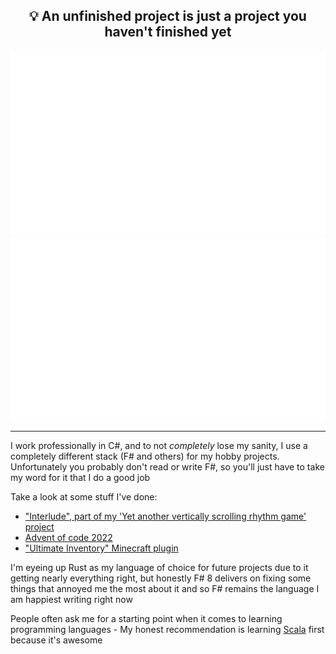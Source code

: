 <h2 align=center> 💡 An unfinished project is just a project you haven't finished yet </h2>

<div align=center>

  ![](https://github.com/percyqaz/github-stats/blob/master/generated/overview.svg)
  ![](https://github.com/percyqaz/github-stats/blob/master/generated/languages.svg)
  
</div>

----

I work professionally in C#, and to not *completely* lose my sanity, I use a completely different stack (F# and others) for my hobby projects. 
Unfortunately you probably don't read or write F#, so you'll just have to take my word for it that I do a good job

Take a look at some stuff I've done:

- ["Interlude", part of my 'Yet another vertically scrolling rhythm game' project](https://github.com/YAVSRG/Interlude)
- [Advent of code 2022](https://github.com/percyqaz/advent-of-code-2022)
- ["Ultimate Inventory" Minecraft plugin](https://www.spigotmc.org/resources/ultimate-inventory-1-19.109298/)

I'm eyeing up Rust as my language of choice for future projects due to it getting nearly everything right, but honestly F# 8 delivers on fixing some things that annoyed me the most about it and so F# remains the language I am happiest writing right now

People often ask me for a starting point when it comes to learning programming languages - My honest recommendation is learning [Scala](https://scala-lang.org/) first because it's awesome
